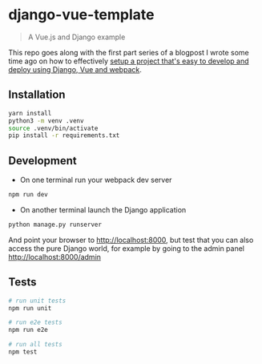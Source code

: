 # django-vue-template

> A Vue.js and Django example

This repo goes along with the first part series of a blogpost I wrote some time ago on how to effectively [setup a project that's easy to develop and deploy using Django, Vue and webpack](https://ariera.github.io/2017/09/26/django-webpack-vue-js-setting-up-a-new-project-that-s-easy-to-develop-and-deploy-part-1.html).

## Installation

```bash
yarn install
python3 -m venv .venv
source .venv/bin/activate
pip install -r requirements.txt
```

## Development

* On one terminal run your webpack dev server

```bash
npm run dev
```

* On another terminal launch the Django application

```bash
python manage.py runserver
```

And point your browser to [http://localhost:8000](), but test that you can also access the pure Django world, for example by going to the admin panel [http://localhost:8000/admin]()

## Tests

``` bash
# run unit tests
npm run unit

# run e2e tests
npm run e2e

# run all tests
npm test
```
